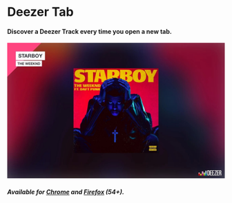# Deezer Tab
#### Discover a Deezer Track every time you open a new tab.
![Deezer Tab Preview](README.jpg)
##### Available for [Chrome](https://chrome.google.com/webstore/detail/deezer-tab/meiclleccmfmheoplgelombebilpndea) and [Firefox](https://chrome.google.com/webstore/detail/deezer-tab/meiclleccmfmheoplgelombebilpndea) (54+).